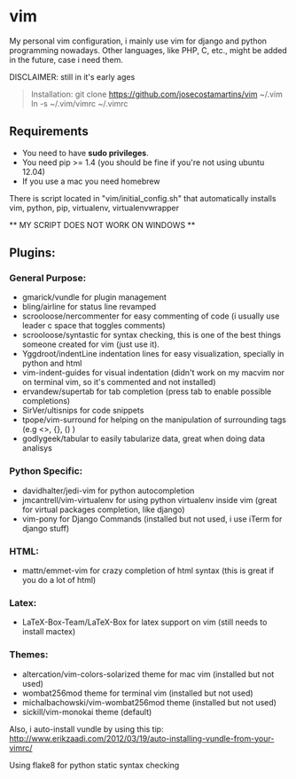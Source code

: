 vim
====
My personal vim configuration, i mainly use vim for django and python programming nowadays. Other languages, like PHP, C, etc., might be added in the future, case i need them.

DISCLAIMER: still in it's early ages

> Installation:
> git clone https://github.com/josecostamartins/vim ~/.vim
> ln -s ~/.vim/vimrc ~/.vimrc

Requirements
---
* You need to have **sudo privileges**.
* You need pip \>= 1.4 (you should be fine if you're not using ubuntu 12.04)
* If you use a mac you need homebrew

There is script located in "vim/initial\_config.sh" that automatically installs vim, python, pip, virtualenv, virtualenvwrapper

** MY SCRIPT DOES NOT WORK ON WINDOWS **

Plugins:
---

### General Purpose:
* gmarick/vundle for plugin management
* bling/airline for status line revamped
* scrooloose/nercommenter for easy commenting of code (i usually use leader c space that toggles comments)
* scrooloose/syntastic for syntax checking, this is one of the best things someone created for vim (just use it).
* Yggdroot/indentLine indentation lines for easy visualization, specially in python and html
* vim-indent-guides for visual indentation (didn't work on my macvim nor on terminal vim, so it's commented and not installed)
* ervandew/supertab for tab completion (press tab to enable possible completions)
* SirVer/ultisnips for code snippets
* tpope/vim-surround for helping on the manipulation of surrounding tags (e.g \<\>, \{\}, \(\) )
* godlygeek/tabular to easily tabularize data, great when doing data analisys

### Python Specific:
* davidhalter/jedi-vim for python autocompletion
* jmcantrell/vim-virtualenv for using python virtualenv inside vim (great for virtual packages completion, like django)
* vim-pony for Django Commands (installed but not used, i use iTerm for django stuff)

### HTML:
* mattn/emmet-vim for crazy completion of html syntax (this is great if you do a lot of html)

### Latex:
* LaTeX-Box-Team/LaTeX-Box for latex support on vim (still needs to install mactex)

### Themes:
* altercation/vim-colors-solarized theme for mac vim (installed but not used)
* wombat256mod theme for terminal vim (installed but not used)
* michalbachowski/vim-wombat256mod theme (installed but not used)
* sickill/vim-monokai theme (default)


Also, i auto-install vundle by using this tip:
http://www.erikzaadi.com/2012/03/19/auto-installing-vundle-from-your-vimrc/

Using flake8 for python static syntax checking

